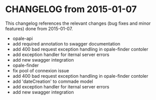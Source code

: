 CHANGELOG from 2015-01-07
===================

This changelog references the relevant changes (bug fixes and minor features) done
from 2015-01-07.
 * opale-api
  * add required annotation to swagger documentation
  * add 400 bad request exception handling in opale-finder contoler
  * add exception handler for iternal server errors  
  * add new swagger integration
 * opale-finder
  * fix pool of connexion issue
  * add 400 bad request exception handling in opale-finder contoler
  * add 'dateCreation' to commade model
  * add exception handler for iternal server errors
  * add new swagger integration
  
